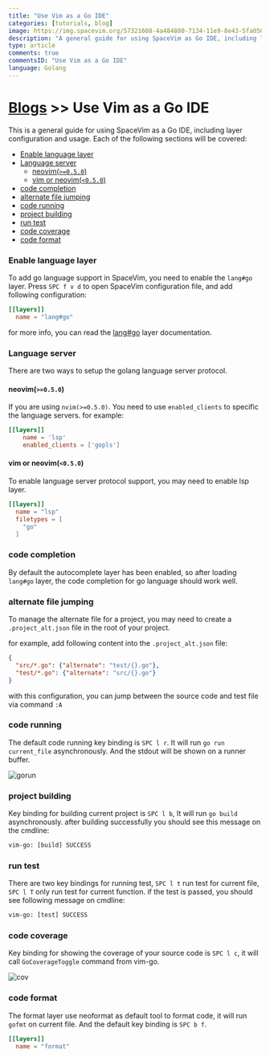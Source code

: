 ```yaml
---
title: "Use Vim as a Go IDE"
categories: [tutorials, blog]
image: https://img.spacevim.org/57321608-4a484880-7134-11e9-8e43-5fa05085d7e5.png
description: "A general guide for using SpaceVim as Go IDE, including layer configuration, requiems installation and usage."
type: article
comments: true
commentsID: "Use Vim as a Go IDE"
language: Golang
---
```


# [Blogs](../blog/) >> Use Vim as a Go IDE

This is a general guide for using SpaceVim as a Go IDE, including layer configuration and usage. 
Each of the following sections will be covered:

<!-- vim-markdown-toc GFM -->

- [Enable language layer](#enable-language-layer)
- [Language server](#language-server)
  - [neovim(`>=0.5.0`)](#neovim050)
  - [vim or neovim(`<0.5.0`)](#vim-or-neovim050)
- [code completion](#code-completion)
- [alternate file jumping](#alternate-file-jumping)
- [code running](#code-running)
- [project building](#project-building)
- [run test](#run-test)
- [code coverage](#code-coverage)
- [code format](#code-format)

<!-- vim-markdown-toc -->

### Enable language layer

To add go language support in SpaceVim, you need to enable the `lang#go` layer. Press `SPC f v d` to open
SpaceVim configuration file, and add following configuration:

```toml
[[layers]]
  name = "lang#go"
```

for more info, you can read the [lang#go](../layers/lang/go/) layer documentation.

### Language server

There are two ways to setup the golang language server protocol.

#### neovim(`>=0.5.0`)

If you are using `nvim(>=0.5.0)`. You need to use `enabled_clients` to specific the language servers.
for example:

```toml
[[layers]]
    name = 'lsp'
    enabled_clients = ['gopls']
```

#### vim or neovim(`<0.5.0`)

To enable language server protocol support, you may need to enable lsp layer.

```toml
[[layers]]
  name = "lsp"
  filetypes = [
    "go"
  ]
```

### code completion

By default the autocomplete layer has been enabled, so after loading `lang#go` layer, the code completion
for go language should work well.


### alternate file jumping

To manage the alternate file for a project, you may need to create a `.project_alt.json` file in the root of your
project.

for example, add following content into the `.project_alt.json` file:

```json
{
  "src/*.go": {"alternate": "test/{}.go"},
  "test/*.go": {"alternate": "src/{}.go"}
}
```

with this configuration, you can jump between the source code and test file via command `:A`


### code running

The default code running key binding is `SPC l r`. It will run `go run current_file` asynchronously.
And the stdout will be shown on a runner buffer.

![gorun](https://img.spacevim.org/50751761-22300200-1286-11e9-8b4f-76836438d913.png)


### project building

Key binding for building current project is `SPC l b`, It will run `go build` asynchronously.
after building successfully you should see this message on the cmdline:

```txt
vim-go: [build] SUCCESS
```

### run test

There are two key bindings for running test, `SPC l t` run test for current file,
`SPC l T` only run test for current function. if the test is passed, you should see
following message on cmdline:

```txt
vim-go: [test] SUCCESS 
```

### code coverage

Key binding for showing the coverage of your source code is `SPC l c`, it will call `GoCoverageToggle` command from vim-go.

![cov](https://img.spacevim.org/57342383-57375d00-7171-11e9-9182-281d7a792c68.gif)

### code format

The format layer use neoformat as default tool to format code, it will run `gofmt` on current file.
And the default key binding is `SPC b f`.

```toml
[[layers]]
  name = "format"
```
